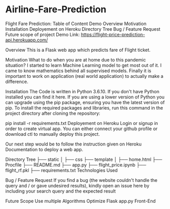 # Airline-Fare-Prediction

Flight Fare Prediction:
Table of Content
Demo
Overview
Motivation
Installation
Deployement on Heroku
Directory Tree
Bug / Feature Request
Future scope of project
Demo
Link: https://flight-price-prediction-api.herokuapp.com/





Overview
This is a Flask web app which predicts fare of Flight ticket.

Motivation
What to do when you are at home due to this pandemic situation? I started to learn Machine Learning model to get most out of it. I came to know mathematics behind all supervised models. Finally it is important to work on application (real world application) to actually make a difference.

Installation
The Code is written in Python 3.6.10. If you don't have Python installed you can find it here. If you are using a lower version of Python you can upgrade using the pip package, ensuring you have the latest version of pip. To install the required packages and libraries, run this command in the project directory after cloning the repository:

pip install -r requirements.txt
Deployement on Heroku
Login or signup in order to create virtual app. You can either connect your github profile or download ctl to manually deploy this project.



Our next step would be to follow the instruction given on Heroku Documentation to deploy a web app.

Directory Tree
├── static 
│   ├── css
├── template
│   ├── home.html
├── Procfile
├── README.md
├── app.py
├── flight_price.ipynb
├── flight_rf.pkl
├── requirements.txt
Technologies Used


  

Bug / Feature Request
If you find a bug (the website couldn't handle the query and / or gave undesired results), kindly open an issue here by including your search query and the expected result

Future Scope
Use multiple Algorithms
Optimize Flask app.py
Front-End

